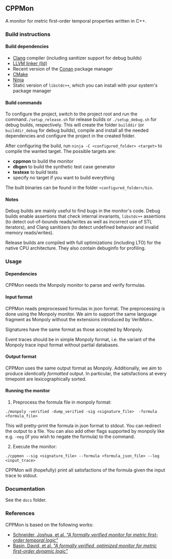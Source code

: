 ## CPPMon

A monitor for metric first-order temporal properties written in C++.

### Build instructions

#### Build dependencies

- [Clang](https://clang.llvm.org) compiler (including sanitizer support for debug builds)
- [LLVM linker (lld)](https://lld.llvm.org)
- Recent version of the [Conan](https://conan.io) package manager
- [CMake](https://cmake.org)
- [Ninja](https://ninja-build.org)
- Static version of `libstdc++`, which you can install with your system's package manager

#### Build commands

To configure the project, switch to the project root and run the command`./setup_release.sh` for release builds
or `./setup_debug.sh` for debug builds, respectively. This will create the folder `builddir` (or `builddir_debug` for
debug builds), compile and install all the needed dependencies and configure the project in the created folder.

After configuring the build, run `ninja -C <configured_folder> <target>` to compile the wanted target. The possible
targets are:

- **cppmon** to build the monitor
- **dbgen** to build the synthetic test case generator
- **testexe** to build tests
- specify no target if you want to build everything

The built binaries can be found in the folder `<configured_folder>/bin`.

#### Notes

Debug builds are mainly useful to find bugs in the monitor's code. Debug builds enable assertions that check internal
invariants, `libstdc++` assertions (to detect out-of-bounds reads/writes as well as incorrect use of STL iterators), and
Clang sanitizers (to detect undefined behavior and invalid memory reads/writes).

Release builds are compiled with full optimizations (including LTO) for the native CPU architecture. They also contain
debuginfo for profiling.

### Usage

#### Dependencies

CPPMon needs the Monpoly monitor to parse and verify formulas.

#### Input format

CPPMon reads preprocessed formulas in json format. The preprocessing is done using the Monpoly monitor. We aim to
support the same language fragment as Monpoly without the extensions introduced by VeriMon+.

Signatures have the same format as those accepted by Monpoly.

Event traces should be in simple Monpoly format, i.e. the variant of the Monpoly trace input format without partial
databases.

#### Output format

CPPMon uses the same output format as Monpoly. Additionally, we aim to produce *identically formatted* output. In
particular, the satisfactions at every timepoint are lexicographically sorted.

#### Running the monitor

1. Preprocess the formula file in monpoly format:

```
./monpoly -verified -dump_verified -sig <signature_file>  -formula <formula_file>
```

This will pretty-print the formula in json format to stdout. You can redirect the output to a file. You can also add
other flags supported by monpoly like e.g. `-neg` (if you wish to negate the formula) to the command.

2. Execute the monitor:

```
./cppmon --sig <signature_file> --formula <formula_json_file> --log <input_trace>
```

CPPMon will (hopefully) print all satisfactions of the formula given the input trace to stdout.

### Documentation

See the `docs` folder.

### References

CPPMon is based on the following works:
- [Schneider, Joshua, et al. *"A formally verified monitor for metric first-order temporal
logic"*](https://link.springer.com/chapter/10.1007/978-3-030-32079-9_18)
- [Basin, David, et al. *"A formally verified, optimized monitor for metric first-order dynamic
logic"*](https://link.springer.com/chapter/10.1007/978-3-030-51074-9_25)

